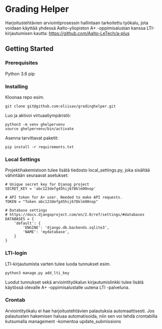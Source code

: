# Grading Helper

Harjoitustehtävien arviointiprosessin hallintaan tarkoitettu työkalu, jota
voidaan käyttää yhdessä Aalto-yliopiston A+ -oppimisalustan kanssa
LTI-kirjautumisen kautta:
https://github.com/Aalto-LeTech/a-plus

## Getting Started

### Prerequisites
Python 3.6
pip

### Installing

Kloonaa repo esim.
```
git clone git@github.com:eliisav/gradinghelper.git
```

Luo ja aktivoi virtuaaliympäristö:
```
python3 -m venv ghelpervenv
source ghelpervenv/bin/activate
```

Asenna tarvittavat paketit:
```
pip install -r requirements.txt
```

### Local Settings

Projektihakemistoon tulee lisätä tiedosto local_settings.py, joka sisältää
vähintään seuraavat asetukset:

```
# Unique secret key for Djanog project
SECRET_KEY = 'abc123defg45hij678klm90nop'

# API token for A+ user. Needed to make API requests.
TOKEN = "Token abc123defg45hij678klm90nop"

# Database settings
# https://docs.djangoproject.com/en/2.0/ref/settings/#databases
DATABASES = {
    'default': {
        'ENGINE': 'django.db.backends.sqlite3',
        'NAME': 'mydatabase',
    }
}
```

### LTI-login

LTI-kirjautumista varten tulee luoda tunnukset esim.

```
python3 manage.py add_lti_key
```

Luodut tunnukset sekä arviointityökalun kirjautumislinkki tulee lisätä
käytössä olevalle A+ -oppimisalustalle uutena LTI -palveluna.

### Crontab

Arviointityökalu ei hae harjoitustehtävien palautuksia automaattisesti.
Jos palautusten hakemisen haluaa automatisoida, niin sen voi tehdä crontabilla
kutsumalla management -komentoa update_submissions
